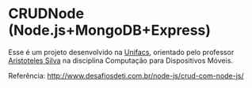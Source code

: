# CRUDNode (Node.js+MongoDB+Express)

Esse é um projeto desenvolvido na [Unifacs](https://www.unifacs.br/), orientado pelo professor [Aristoteles Silva](https://github.com/totemarcal) na disciplina Computação para Dispositivos Móveis.

Referência: http://www.desafiosdeti.com.br/node-js/crud-com-node-js/
